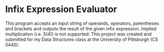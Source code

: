 # Infix Expression Evaluator

This program accepts an input string of operands, operators, parentheses and brackets and outputs the result of the given infix expression. Implied multiplication (i.e. 5(4)) is not supported. This project was created and submitted for my Data Structures class at the University of Pittsburgh (CS 0445).
